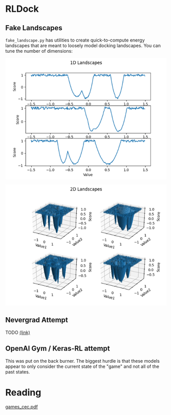 # RLDock

## Fake Landscapes

`fake_landscape.py` has utilities to create quick-to-compute energy landscapes that are meant to loosely model docking landscapes.
You can tune the number of dimensions:

![1D Exmaple](https://raw.githubusercontent.com/JackMaguire/RLDock/master/nevergrad/Figure_1D.png)

![2D Exmaple](https://raw.githubusercontent.com/JackMaguire/RLDock/master/nevergrad/Figure_2D.png)

## Nevergrad Attempt

TODO [(link)](https://facebookresearch.github.io/nevergrad/getting_started.html)

## OpenAI Gym / Keras-RL attempt

This was put on the back burner.
The biggest hurdle is that these models appear to only consider the current state of the "game"
and not all of the past states.

# Reading

[games_cec.pdf](https://www.lamsade.dauphine.fr/~cazenave/papers/games_cec.pdf)

